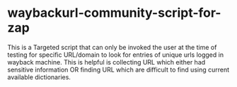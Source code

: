 # waybackurl-community-script-for-zap

This is a Targeted script that can only be invoked the user at the time of testing for specific URL/domain to look for entries of unique urls logged in wayback machine. This is helpful is collecting URL which either had sensitive information OR finding URL which are difficult to find using current available dictionaries.
